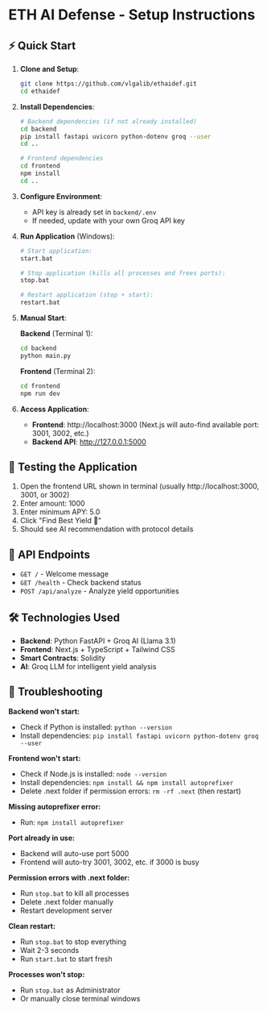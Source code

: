 # ETH AI Defense - Setup Instructions

## ⚡ Quick Start

1. **Clone and Setup**:
   ```bash
   git clone https://github.com/vlgalib/ethaidef.git
   cd ethaidef
   ```

2. **Install Dependencies**:
   ```bash
   # Backend dependencies (if not already installed)
   cd backend
   pip install fastapi uvicorn python-dotenv groq --user
   cd ..
   
   # Frontend dependencies
   cd frontend
   npm install
   cd ..
   ```

3. **Configure Environment**:
   - API key is already set in `backend/.env`
   - If needed, update with your own Groq API key

4. **Run Application** (Windows):
   ```bash
   # Start application:
   start.bat
   
   # Stop application (kills all processes and frees ports):
   stop.bat
   
   # Restart application (stop + start):
   restart.bat
   ```

5. **Manual Start**:
   
   **Backend** (Terminal 1):
   ```bash
   cd backend
   python main.py
   ```
   
   **Frontend** (Terminal 2):
   ```bash
   cd frontend
   npm run dev
   ```

6. **Access Application**:
   - **Frontend**: http://localhost:3000 (Next.js will auto-find available port: 3001, 3002, etc.)
   - **Backend API**: http://127.0.0.1:5000

## 🧪 Testing the Application

1. Open the frontend URL shown in terminal (usually http://localhost:3000, 3001, or 3002)
2. Enter amount: 1000
3. Enter minimum APY: 5.0
4. Click "Find Best Yield 🚀"
5. Should see AI recommendation with protocol details

## 📡 API Endpoints

- `GET /` - Welcome message
- `GET /health` - Check backend status
- `POST /api/analyze` - Analyze yield opportunities

## 🛠️ Technologies Used

- **Backend**: Python FastAPI + Groq AI (Llama 3.1)
- **Frontend**: Next.js + TypeScript + Tailwind CSS
- **Smart Contracts**: Solidity
- **AI**: Groq LLM for intelligent yield analysis

## 🚨 Troubleshooting

**Backend won't start:**
- Check if Python is installed: `python --version`
- Install dependencies: `pip install fastapi uvicorn python-dotenv groq --user`

**Frontend won't start:**
- Check if Node.js is installed: `node --version`
- Install dependencies: `npm install && npm install autoprefixer`
- Delete .next folder if permission errors: `rm -rf .next` (then restart)

**Missing autoprefixer error:**
- Run: `npm install autoprefixer`

**Port already in use:**
- Backend will auto-use port 5000
- Frontend will auto-try 3001, 3002, etc. if 3000 is busy

**Permission errors with .next folder:**
- Run `stop.bat` to kill all processes
- Delete .next folder manually
- Restart development server

**Clean restart:**
- Run `stop.bat` to stop everything
- Wait 2-3 seconds
- Run `start.bat` to start fresh

**Processes won't stop:**
- Run `stop.bat` as Administrator
- Or manually close terminal windows